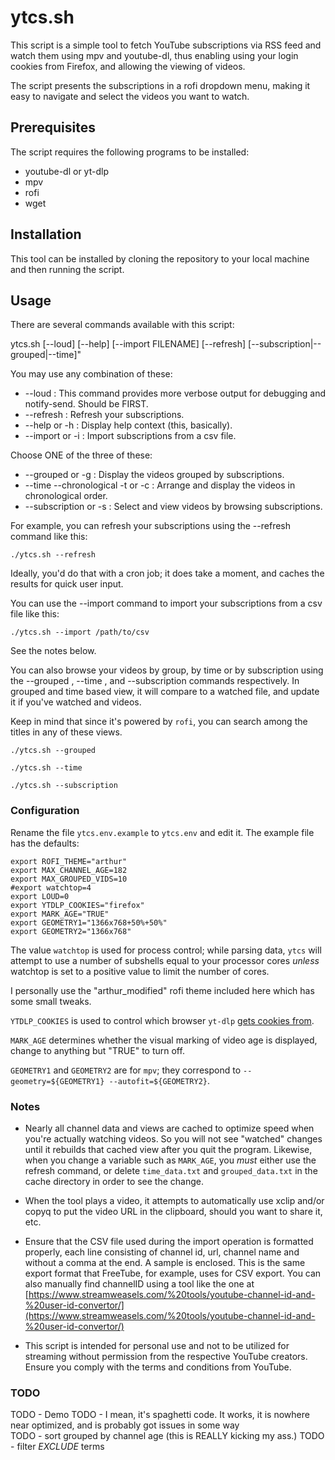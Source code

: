  # ytcs.sh
 
 This script is a simple tool to fetch YouTube subscriptions via RSS feed and 
 watch them using mpv and youtube-dl, thus enabling using your login cookies from
 Firefox, and allowing the viewing of videos.
 
 The script presents the subscriptions in a rofi dropdown menu, making it easy to navigate and select the videos you want to watch. 
 
 ## Prerequisites
 
 The script requires the following programs to be installed: 
 
 * youtube-dl or yt-dlp 
 * mpv 
 * rofi 
 * wget 
 
 ## Installation 
 
 This tool can be installed by cloning the repository to your local machine and then running the script. 

 
 ## Usage
 
 There are several commands available with this script: 
 
 ytcs.sh [--loud] [--help] [--import FILENAME] [--refresh] [--subscription|--grouped|--time]"
 
 You may use any combination of these:
 
 * --loud : This command provides more verbose output for debugging and notify-send. Should be FIRST.
 * --refresh : Refresh your subscriptions.
 * --help or -h : Display help context (this, basically). 
 * --import or -i : Import subscriptions from a csv file. 
 
 Choose ONE of the three of these:  
 
 * --grouped or -g : Display the videos grouped by subscriptions. 
 * --time --chronological -t or -c : Arrange and display the videos in chronological order. 
 * --subscription or -s : Select and view videos by browsing subscriptions.
 
 For example, you can refresh your subscriptions using the --refresh command like this:
 
`./ytcs.sh --refresh`

Ideally, you'd do that with a cron job; it does take a moment, and caches the 
results for quick user input.
 
 You can use the --import command to import your subscriptions from a csv file like this: 
 
`./ytcs.sh --import /path/to/csv`

See the notes below.
 
 You can also browse your videos by group, by time or by subscription using the 
 --grouped , --time , and --subscription commands respectively. In grouped and 
 time based view, it will compare to a watched file, and update it if you've watched
 and videos.  
 
 Keep in mind that since it's powered by `rofi`, you can search among the titles in any of these views.
 
 
 ```
./ytcs.sh --grouped 
 
./ytcs.sh --time 
 
./ytcs.sh --subscription 
```

### Configuration

Rename the file `ytcs.env.example` to `ytcs.env` and edit it. The example file has the defaults:

```
export ROFI_THEME="arthur"
export MAX_CHANNEL_AGE=182
export MAX_GROUPED_VIDS=10
#export watchtop=4
export LOUD=0
export YTDLP_COOKIES="firefox"
export MARK_AGE="TRUE"
export GEOMETRY1="1366x768+50%+50%"
export GEOMETRY2="1366x768"
```

The value `watchtop` is used for process control; while parsing data, `ytcs` will attempt to use
a number of subshells equal to your processor cores *unless* watchtop is set to a positive value to limit 
the number of cores.  

I personally use the "arthur_modified" rofi theme included here which has some small tweaks.

`YTDLP_COOKIES` is used to control which browser `yt-dlp` [gets cookies from](https://github.com/yt-dlp/yt-dlp/wiki/FAQ#how-do-i-pass-cookies-to-yt-dlp).

`MARK_AGE` determines whether the visual marking of video age is displayed, change to anything but "TRUE" to turn off.
 
 `GEOMETRY1` and `GEOMETRY2` are for `mpv`; they correspond to `--geometry=${GEOMETRY1} --autofit=${GEOMETRY2}`.
 
### Notes
 
 * Nearly all channel data and views are cached to optimize speed when you're actually watching videos. So you will not see "watched" changes until it rebuilds that cached view after you quit the program.  Likewise, when you change a variable such as `MARK_AGE`, you *must* either use the refresh command, or delete `time_data.txt` and `grouped_data.txt` in the cache directory in order to see the change.  
 
 * When the tool plays a video, it attempts to automatically use xclip and/or copyq to put the video URL in the clipboard, should you want to share it, etc.
 
 * Ensure that the CSV file used during the import operation is formatted properly, each line consisting of channel id, url, channel name and without a comma at 
 the end. A sample is enclosed. This is the same export format that FreeTube, for example, uses for CSV export. You can also manually find channelID using a 
 tool like the one at  [https://www.streamweasels.com/%20tools/youtube-channel-id-and-%20user-id-convertor/](https://www.streamweasels.com/%20tools/youtube-channel-id-and-%20user-id-convertor/)
 
 *  This script is intended for personal use and not to be utilized for streaming without permission from the respective YouTube creators. Ensure you comply with 
 the terms and conditions from YouTube.
 
 
### TODO

TODO - Demo
TODO - I mean, it's spaghetti code. It works, it is nowhere near optimized, and is probably got issues in some way  
TODO - sort grouped by channel age (this is REALLY kicking my ass.) 
TODO - filter *EXCLUDE* terms

